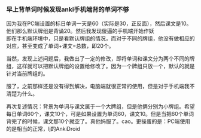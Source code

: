 ### 早上背单词时候发现anki手机端背的单词不够  

因为我在PC端设置的标日单词一天是60（实际是30，正反面），然后课文是10。  
他们那么默认牌组是背诵20。然后我发现傻逼的手机端开始作妖  
即在手机端环境中，只是看默认牌组的情况，而对于不同的牌组，他没有做相应的对应，甚至变成了单词+课文=总数，即20个。  

当然，发现上述问题后，我做出了一定的修改，即将单词和课文分为两个不同的牌组，这样就可以把默认牌组的设置给修改了。因为一个牌组只放一个，默认的就是针对当前牌组的。


服了，之前那样还是没有得到解决，电脑端就很正常的使用，但是对于手机端我不清楚为什么。

再次复述情况：背景为单词与课文属于一个大牌组，但是他俩分别为小牌组。希望每日单词60个，课文10个，可是如果设置为单词60，课文10。但是当把60个单词背完了的时候，课文那10个就空了。真他妈服了。cao。更操蛋的是：PC端使用的是相当的正常，lj的AnkiDroid
